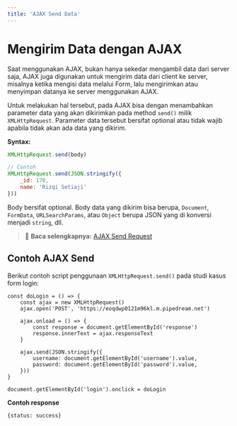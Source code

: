 ```yaml
---
title: 'AJAX Send Data'
---
```


# Mengirim Data dengan AJAX

Saat menggunakan AJAX, bukan hanya sekedar mengambil data dari server saja, AJAX juga digunakan untuk mengirim data dari client ke server, misalnya ketika mengisi data melalui Form, lalu mengirimkan atau menyimpan datanya ke server menggunakan AJAX.

Untuk melakukan hal tersebut, pada AJAX bisa dengan menambahkan parameter data yang akan dikirimkan pada method `send()` milik `XMLHttpRequest`. Parameter data tersebut bersifat optional atau tidak wajib apabila tidak akan ada data yang dikirim.

**Syntax:**
```js
XMLHttpRequest.send(body)

// Contoh
XMLHttpRequest.send(JSON.stringify({
	_id: 170,
	name: 'Rizqi Setiaji'
})) 
```

Body bersifat optional. Body data yang dikirim bisa berupa, `Document`, `FormData`, `URLSearchParams`, atau `Object` berupa JSON yang di konversi menjadi `string`, dll.

> :memo: **Baca selengkapnya:** [AJAX Send Request](https://developer.mozilla.org/en-US/docs/Web/API/XMLHttpRequest/send)

## Contoh AJAX Send

Berikut contoh script penggunaan `XMLHttpRequest.send()` pada studi kasus form login:
```js{10-13}
const doLogin = () => {
	const ajax = new XMLHttpRequest()
	ajax.open('POST', 'https://eoqdwp0121m96kl.m.pipedream.net')

	ajax.onload = () => {
		const response = document.getElementById('response')
		response.innerText = ajax.responseText
	}

	ajax.send(JSON.stringify({
		username: document.getElementById('username').value,
		password: document.getElementById('password').value,
	}))
}

document.getElementById('login').onclick = doLogin
```

**Contoh response**
```txt
{status: success}
```